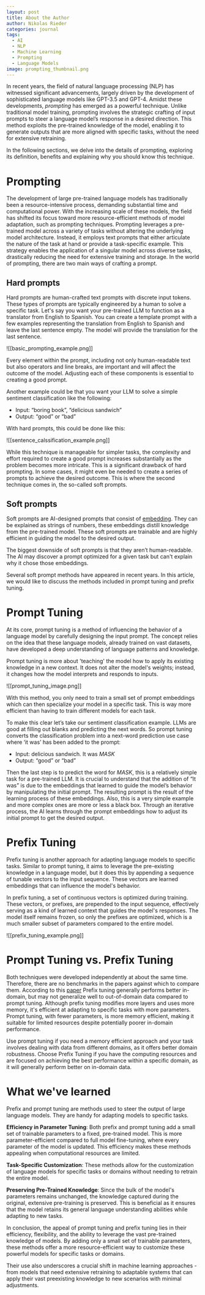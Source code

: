 ```yaml
---
layout: post
title: About the Author
author: Nikolas Rieder
categories: journal
tags:
  - AI
  - NLP
  - Machine Learning
  - Prompting
  - Language Models
image: prompting_thumbnail.png
---
```


In recent years, the field of natural language processing (NLP) has witnessed significant advancements, largely driven by the development of sophisticated language models like GPT-3.5 and GPT-4. Amidst these developments, _prompting_ has emerged as a powerful technique. Unlike traditional model training, prompting involves the strategic crafting of input prompts to steer a language model’s response in a desired direction. This method exploits the pre-trained knowledge of the model, enabling it to generate outputs that are more aligned with specific tasks, without the need for extensive retraining.

In the following sections, we delve into the details of prompting, exploring its definition, benefits and explaining why you should know this technique.

# Prompting

The development of large pre-trained language models has traditionally been a resource-intensive process, demanding substantial time and computational power. With the increasing scale of these models, the field has shifted its focus toward more resource-efficient methods of model adaptation, such as prompting techniques. Prompting leverages a pre-trained model across a variety of tasks without altering the underlying model architecture. Instead, it employs text prompts that either articulate the nature of the task at hand or provide a task-specific example. This strategy enables the application of a singular model across diverse tasks, drastically reducing the need for extensive training and storage. In the world of prompting, there are two main ways of crafting a prompt.

## Hard prompts

Hard prompts are human-crafted text prompts with discrete input tokens. These types of prompts are typically engineered by a human to solve a specific task. Let's say you want your pre-trained LLM to function as a translator from English to Spanish. You can create a template prompt with a few examples representing the translation from English to Spanish and leave the last sentence empty. The model will provide the translation for the last sentence.

![[basic_prompting_example.png]]

Every element within the prompt, including not only human-readable text but also operators and line breaks, are important and will affect the outcome of the model. Adjusting each of these components is essential to creating a good prompt.

Another example could be that you want your LLM to solve a simple sentiment classification like the following:

- Input: “boring book”, “delicious sandwich”
- Output: “good” or “bad”

With hard prompts, this could be done like this:

![[sentence_calssification_example.png]]

While this technique is manageable for simpler tasks, the complexity and effort required to create a good prompt increases substantially as the problem becomes more intricate. This is a significant drawback of hard prompting. In some cases, it might even be needed to create a series of prompts to achieve the desired outcome. This is where the second technique comes in, the so-called soft prompts.

## Soft prompts

Soft prompts are AI-designed prompts that consist of [embedding](https://learn.microsoft.com/en-us/semantic-kernel/memories/embeddings). They can be explained as strings of numbers, these embeddings distill knowledge from the pre-trained model. These soft prompts are trainable and are highly efficient in guiding the model to the desired output.

The biggest downside of soft prompts is that they aren’t human-readable. The AI may discover a prompt optimized for a given task but can't explain why it chose those embeddings.

Several soft prompt methods have appeared in recent years. In this article, we would like to discuss the methods included in prompt tuning and prefix tuning.

# Prompt Tuning

At its core, prompt tuning is a method of influencing the behavior of a language model by carefully designing the input prompt. The concept relies on the idea that these language models, already trained on vast datasets, have developed a deep understanding of language patterns and knowledge.

Prompt tuning is more about 'teaching' the model how to apply its existing knowledge in a new context. It does not alter the model's weights; instead, it changes how the model interprets and responds to inputs.

![[prompt_tuning_image.png]]

With this method, you only need to train a small set of prompt embeddings which can then specialize your model in a specific task. This is way more efficient than having to train different models for each task.

To make this clear let’s take our sentiment classification example. LLMs are good at filling out blanks and predicting the next words. So prompt tuning converts the classification problem into a next-word prediction use case where ‘it was’ has been added to the prompt:

- Input: delicious sandwich. It was _MASK_
- Output: “good” or “bad”

Then the last step is to predict the word for _MASK_, this is a relatively simple task for a pre-trained LLM. It is crucial to understand that the addition of “It was” is due to the embeddings that learned to guide the model’s behavior by manipulating the initial prompt. The resulting prompt is the result of the learning process of these embeddings. Also, this is a very simple example and more complex ones are more or less a black box. Through an iterative process, the AI learns through the prompt embeddings how to adjust its initial prompt to get the desired output.

# Prefix Tuning

Prefix tuning is another approach for adapting language models to specific tasks. Similar to prompt tuning, it aims to leverage the pre-existing knowledge in a language model, but it does this by appending a sequence of tunable vectors to the input sequence. These vectors are learned embeddings that can influence the model's behavior.

In prefix tuning, a set of continuous vectors is optimized during training. These vectors, or prefixes, are prepended to the input sequence, effectively serving as a kind of learned context that guides the model's responses. The model itself remains frozen, so only the prefixes are optimized, which is a much smaller subset of parameters compared to the entire model.

![[prefix_tuning_example.png]]

# Prompt Tuning vs. Prefix Tuning

Both techniques were developed independently at about the same time. Therefore, there are no benchmarks in the papers against which to compare them. According to this [paper](https://zwcolin.github.io/pdfs/dsc180.pdf) Prefix tuning generally performs better in-domain, but may not generalize well to out-of-domain data compared to prompt tuning. Although prefix tuning modifies more layers and uses more memory, it's efficient at adapting to specific tasks with more parameters. Prompt tuning, with fewer parameters, is more memory efficient, making it suitable for limited resources despite potentially poorer in-domain performance.

Use prompt tuning if you need a memory efficient approach and your task involves dealing with data from different domains, as it offers better domain robustness. Choose Prefix Tuning if you have the computing resources and are focused on achieving the best performance within a specific domain, as it will generally perform better on in-domain data.

# What we've learned

Prefix and prompt tuning are methods used to steer the output of large language models. They are handy for adapting models to specific tasks.

**Efficiency in Parameter Tuning**: Both prefix and prompt tuning add a small set of trainable parameters to a fixed, pre-trained model. This is more parameter-efficient compared to full model fine-tuning, where every parameter of the model is updated. This efficiency makes these methods appealing when computational resources are limited.

**Task-Specific Customization**: These methods allow for the customization of language models for specific tasks or domains without needing to retrain the entire model.

**Preserving Pre-Trained Knowledge**: Since the bulk of the model's parameters remains unchanged, the knowledge captured during the original, extensive pre-training is preserved. This is beneficial as it ensures that the model retains its general language understanding abilities while adapting to new tasks.

In conclusion, the appeal of prompt tuning and prefix tuning lies in their efficiency, flexibility, and the ability to leverage the vast pre-trained knowledge of models. By adding only a small set of trainable parameters, these methods offer a more resource-efficient way to customize these powerful models for specific tasks or domains.

Their use also underscores a crucial shift in machine learning approaches - from models that need extensive retraining to adaptable systems that can apply their vast preexisting knowledge to new scenarios with minimal adjustments.
